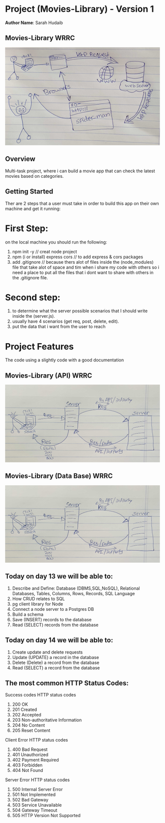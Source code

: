 
# Project (Movies-Library) - Version 1

**Author Name**: Sarah Hudaib

## Movies-Library WRRC
<img src="assets/wrrc.jpg" alt="Movies-Library WRRC">

## Overview
Multi-task project, where i can build a movie app that can check the latest movies based on categories.

## Getting Started
<p> Ther are 2 steps that a user must take in order to build this app on their own machine and get it running:</p>

# First Step: 
on the local machine you should run the following:

1. npm init -y   // creat node project
2. npm (i or install) express cors  // to add express & cors packages
3. add .gitignore // because thers alot of files inside the (node_modules) file that take alot of space and tim when i share my code with others so i need a place to put all the files that i dont want to share with others in the .gitignore file. 

# Second step:

1. to determine what the server possible scenarios that I should write inside the (server.js).
2. usually have 4 scenarios (get req, post, delete, edit).
3. put the data that i want from the user to reach

<!-- What are the steps that a user must take in order to build this app on their own machine and get it running? -->

# Project Features
<!-- What are the features included in you app -->
The code using a slightly code with a good documentation


## Movies-Library (API) WRRC
<img src="assets/api.jpg" alt="Movies-Library WRRC">

## Movies-Library (Data Base) WRRC
<img src="assets/database.jpg" alt="Movies-Library DB">

## Today on day 13 we will be able to:

1. Describe and Define: Database (DBMS,SQL,NoSQL), Relational Databases, Tables, Columns, Rows, Records, SQL Language
2. How CRUD relates to SQL
3. pg client library for Node
4. Connect a node server to a Postgres DB
5. Build a schema
6. Save (INSERT) records to the database
7. Read (SELECT) records from the database


## Today on day 14 we will be able to:

1. Create update and delete requests
2. Update (UPDATE) a record in the database
3. Delete (Delete) a record from the database
4. Read (SELECT) a record from the database


## The most common HTTP Status Codes:

Success codes HTTP status codes

1. 200 OK
2. 201 Created
3. 202 Accepted
4. 203 Non-authoritative Information
5. 204 No Content
6. 205 Reset Content

Client Error HTTP status codes

1. 400 Bad Request
2. 401 Unauthorized
3. 402 Payment Required
4. 403 Forbidden
5. 404 Not Found

Server Error HTTP status codes

1. 500 Internal Server Error
2. 501 Not Implemented
3. 502 Bad Gateway
4. 503 Service Unavailable
5. 504 Gateway Timeout
6.  505 HTTP Version Not Supported